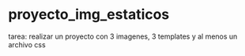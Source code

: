 # proyecto_img_estaticos
tarea: realizar un proyecto con 3 imagenes, 3 templates y al menos un archivo css
